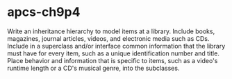 # apcs-ch9p4

Write an inheritance hierarchy to model items at a library. Include books,
magazines, journal articles, videos, and electronic media such as CDs. Include
in a superclass and/or interface common information that the library must have
for every item, such as a unique identification number and title. Place
behavior and information that is specific to items, such as a video's runtime
length or a CD's musical genre, into the subclasses.
